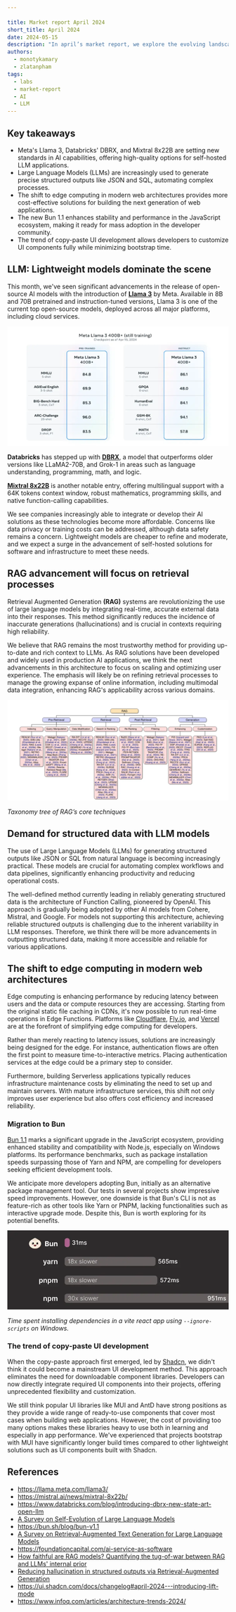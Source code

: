 ```yaml
---

title: Market report April 2024
short_title: April 2024
date: 2024-05-15
description: "In april’s market report, we explore the evolving landscape of Meta's Llama 3, LLM, the shift to edge computing, the new Bun 1.1, the trend of copy-pastes UI."
authors:
  - monotykamary
  - zlatanpham
tags:
  - labs
  - market-report
  - AI
  - LLM
---
```


## Key takeaways

- Meta's Llama 3, Databricks' DBRX, and Mixtral 8x22B are setting new standards in AI capabilities, offering high-quality options for self-hosted LLM applications.
- Large Language Models (LLMs) are increasingly used to generate precise structured outputs like JSON and SQL, automating complex processes.
- The shift to edge computing in modern web architectures provides more cost-effective solutions for building the next generation of web applications.
- The new Bun 1.1 enhances stability and performance in the JavaScript ecosystem, making it ready for mass adoption in the developer community.
- The trend of copy-paste UI development allows developers to customize UI components fully while minimizing bootstrap time.

## LLM: Lightweight models dominate the scene

This month, we've seen significant advancements in the release of open-source AI models with the introduction of **[Llama 3](https://llama.meta.com/llama3/)** by Meta. Available in 8B and 70B pretrained and instruction-tuned versions, Llama 3 is one of the current top open-source models, deployed across all major platforms, including cloud services.

![](assets/market-report-april-2024_market-report-april-llm.webp)

**Databricks** has stepped up with **[DBRX](https://www.databricks.com/blog/introducing-dbrx-new-state-art-open-llm)**, a model that outperforms older versions like LLaMA2-70B, and Grok-1 in areas such as language understanding, programming, math, and logic.

**[Mixtral 8x22B](https://mistral.ai/news/mixtral-8x22b/)** is another notable entry, offering multilingual support with a 64K tokens context window, robust mathematics, programming skills, and native function-calling capabilities.

We see companies increasingly able to integrate or develop their AI solutions as these technologies become more affordable. Concerns like data privacy or training costs can be addressed, although data safety remains a concern. Lightweight models are cheaper to refine and moderate, and we expect a surge in the advancement of self-hosted solutions for software and infrastructure to meet these needs.

## RAG advancement will focus on retrieval processes

Retrieval Augmented Generation **(RAG)** systems are revolutionizing the use of large language models by integrating real-time, accurate external data into their responses. This method significantly reduces the incidence of inaccurate generations (hallucinations) and is crucial in contexts requiring high reliability.

We believe that RAG remains the most trustworthy method for providing up-to-date and rich context to LLMs. As RAG solutions have been developed and widely used in production AI applications, we think the next advancements in this architecture to focus on scaling and optimizing user experience. The emphasis will likely be on refining retrieval processes to manage the growing expanse of online information, including multimodal data integration, enhancing RAG's applicability across various domains.

![](assets/market-report-april-2024_market-report-april-rag.webp)

_Taxonomy tree of RAG’s core techniques_

## Demand for structured data with LLM models

The use of Large Language Models (LLMs) for generating structured outputs like JSON or SQL from natural language is becoming increasingly practical. These models are crucial for automating complex workflows and data pipelines, significantly enhancing productivity and reducing operational costs.

The well-defined method currently leading in reliably generating structured data is the architecture of Function Calling, pioneered by OpenAI. This approach is gradually being adopted by other AI models from Cohere, Mistral, and Google. For models not supporting this architecture, achieving reliable structured outputs is challenging due to the inherent variability in LLM responses. Therefore, we think there will be more advancements in outputting structured data, making it more accessible and reliable for various applications.

## The shift to edge computing in modern web architectures

Edge computing is enhancing performance by reducing latency between users and the data or compute resources they are accessing. Starting from the original static file caching in CDNs, it's now possible to run real-time operations in Edge Functions. Platforms like [Cloudflare](https://www.cloudflare.com/), [Fly.io](http://fly.io/), and [Vercel](https://vercel.com/) are at the forefront of simplifying edge computing for developers.

Rather than merely reacting to latency issues, solutions are increasingly being designed for the edge. For instance, authentication flows are often the first point to measure time-to-interactive metrics. Placing authentication services at the edge could be a primary step to consider.

Furthermore, building Serverless applications typically reduces infrastructure maintenance costs by eliminating the need to set up and maintain servers. With mature infrastructure services, this shift not only improves user experience but also offers cost efficiency and increased reliability.

### Migration to Bun

[Bun 1.1](https://bun.sh/blog/bun-v1.1) marks a significant upgrade in the JavaScript ecosystem, providing enhanced stability and compatibility with Node.js, especially on Windows platforms. Its performance benchmarks, such as package installation speeds surpassing those of Yarn and NPM, are compelling for developers seeking efficient development tools.

We anticipate more developers adopting Bun, initially as an alternative package management tool. Our tests in several projects show impressive speed improvements. However, one downside is that Bun's CLI is not as feature-rich as other tools like Yarn or PNPM, lacking functionalities such as interactive upgrade mode. Despite this, Bun is worth exploring for its potential benefits.

![](assets/market-report-april-2024_market-report-april-bun.webp)

_Time spent installing dependencies in a vite react app using `--ignore-scripts` on Windows._

### The trend of copy-paste UI development

When the copy-paste approach first emerged, led by [Shadcn](https://ui.shadcn.com/), we didn't think it could become a mainstream UI development method. This approach eliminates the need for downloadable component libraries. Developers can now directly integrate required UI components into their projects, offering unprecedented flexibility and customization.

We still think popular UI libraries like MUI and AntD have strong positions as they provide a wide range of ready-to-use components that cover most cases when building web applications. However, the cost of providing too many options makes these libraries heavy to use both in learning and especially in app performance. We've experienced that projects bootstrap with MUI have significantly longer build times compared to other lightweight solutions such as UI components built with Shadcn.

## References

- https://llama.meta.com/llama3/
- https://mistral.ai/news/mixtral-8x22b/
- https://www.databricks.com/blog/introducing-dbrx-new-state-art-open-llm
- [A Survey on Self-Evolution of Large Language Models](https://arxiv.org/abs/2404.14387)
- https://bun.sh/blog/bun-v1.1
- [A Survey on Retrieval-Augmented Text Generation for Large Language Models](https://arxiv.org/abs/2404.10981)
- https://foundationcapital.com/ai-service-as-software
- [How faithful are RAG models? Quantifying the tug-of-war between RAG and LLMs' internal prior](https://arxiv.org/abs/2404.10198)
- [Reducing hallucination in structured outputs via Retrieval-Augmented Generation](https://arxiv.org/abs/2404.08189)
- https://ui.shadcn.com/docs/changelog#april-2024---introducing-lift-mode
- https://www.infoq.com/articles/architecture-trends-2024/
